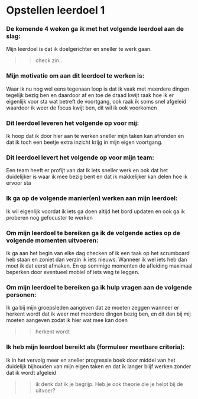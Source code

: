 # Opstellen leerdoel 1

### De komende 4 weken ga ik met het volgende leerdoel aan de slag: 
Mijn leerdoel is dat ik doelgerichter en sneller te werk gaan.
>> check zin..
>> 
### Mijn motivatie om aan dit leerdoel te werken is:
Waar ik nu nog wel eens tegenaan loop is dat ik vaak met meerdere dingen tegelijk bezig ben en daardoor af en toe de draad kwijt raak hoe ik er eigenlijk voor sta wat betreft de voortgang, ook raak ik soms snel afgeleid waardoor ik weer de focus kwijt ben, dit wil ik ook voorkomen

### Dit leerdoel leveren het volgende op voor mij:
Ik hoop dat ik door hier aan te werken sneller mijn taken kan afronden en dat ik toch een beetje extra inzicht krijg in mijn eigen voortgang.

### Dit leerdoel levert het volgende op voor mijn team:
Een team heeft er profijt van dat ik iets sneller werk en ook dat het duidelijker is waar ik mee bezig bent en dat ik makkelijker kan delen hoe ik ervoor sta

### Ik ga op de volgende manier(en) werken aan mijn leerdoel:
Ik wil eigenlijk voordat ik iets ga doen altijd het bord updaten en ook ga ik proberen nog gefocuster te werken

### Om mijn leerdoel te bereiken ga ik de volgende acties op de volgende momenten uitvoeren:
Ik ga aan het begin van elke dag checken of ik een taak op het scrumboard heb staan en zoniet dan verzin ik iets nieuws. Wanneer ik wel iets heb dan moet ik dat eerst afmaken. En op sommige momenten de afleiding maximaal beperken door eventueel mobiel of iets weg te leggen. 

### Om mijn leerdoel te bereiken ga ik hulp vragen aan de volgende personen:
Ik ga bij mijn groepsleden aangeven dat ze moeten zeggen wanneer er herkent wordt dat ik weer met meerdere dingen bezig ben, en dit dan bij mij moeten aangeven zodat ik hier wat mee kan doen
>> herkent wordt
>> 

### Ik heb mijn leerdoel bereikt als (formuleer meetbare criteria):
Ik in het vervolg meer en sneller progressie boek door middel van het duidelijk bijhouden van mijn eigen taken en dat ik langer blijf werken zonder dat ik wordt afgeleid
>> ik denk dat ik je begrijp. Heb je ook theorie die je helpt bij de uitvoer?

